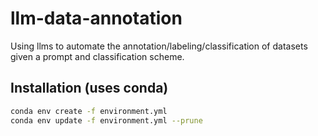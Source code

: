 # llm-data-annotation
Using llms to automate the annotation/labeling/classification of datasets given a prompt and classification scheme.


## Installation (uses conda)

```bash
conda env create -f environment.yml
conda env update -f environment.yml --prune

```

